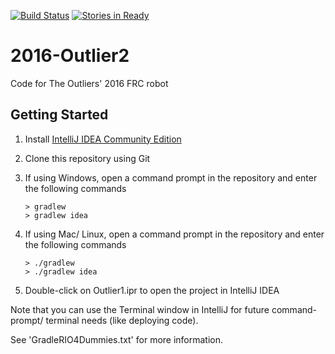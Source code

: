 [![Build Status](https://travis-ci.org/frc5687/2016-Outlier2.svg?branch=master)](https://travis-ci.org/frc5687/2016-Outlier2) [![Stories in Ready](https://badge.waffle.io/frc5687/2016-Outlier2.png?label=ready&title=Ready)](https://waffle.io/frc5687/2016-Outlier2)
# 2016-Outlier2
Code for The Outliers' 2016 FRC robot

## Getting Started
1. Install [IntelliJ IDEA Community Edition](https://www.jetbrains.com/idea/download/)
2. Clone this repository using Git
3. If using Windows, open a command prompt in the repository and enter the following commands
  
      ```
      > gradlew
      > gradlew idea
      ```
      
3. If using Mac/ Linux, open a command prompt in the repository and enter the following commands
  
      ```
      > ./gradlew
      > ./gradlew idea
      ```
      
4. Double-click on Outlier1.ipr to open the project in IntelliJ IDEA

Note that you can use the Terminal window in IntelliJ for future command-prompt/ terminal needs (like deploying code).

See 'GradleRIO4Dummies.txt' for more information.
